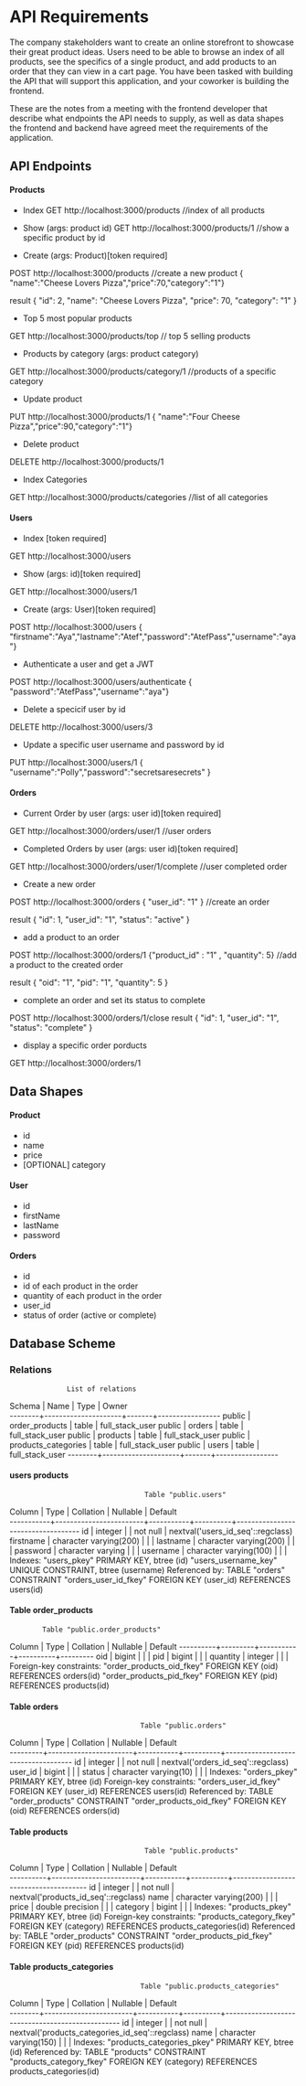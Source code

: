 # API Requirements
The company stakeholders want to create an online storefront to showcase their great product ideas. Users need to be able to browse an index of all products, see the specifics of a single product, and add products to an order that they can view in a cart page. You have been tasked with building the API that will support this application, and your coworker is building the frontend.

These are the notes from a meeting with the frontend developer that describe what endpoints the API needs to supply, as well as data shapes the frontend and backend have agreed meet the requirements of the application. 

## API Endpoints
#### Products
- Index 
GET http://localhost:3000/products //index of all products

- Show (args: product id) 
GET http://localhost:3000/products/1 //show a specific product by id

- Create (args: Product)[token required]

POST http://localhost:3000/products //create a new product
{ "name":"Cheese Lovers Pizza","price":70,"category":"1"}

result
{
    "id": 2,
    "name": "Cheese Lovers Pizza",
    "price": 70,
    "category": "1"
}

- Top 5 most popular products 

GET http://localhost:3000/products/top // top 5 selling products

- Products by category (args: product category) 

GET http://localhost:3000/products/category/1 //products of a specific category

- Update product 

PUT http://localhost:3000/products/1 { "name":"Four Cheese Pizza","price":90,"category":"1"}

- Delete product

DELETE http://localhost:3000/products/1

- Index Categories 

GET http://localhost:3000/products/categories //list of all categories




#### Users
- Index [token required]

GET http://localhost:3000/users

- Show (args: id)[token required]

GET http://localhost:3000/users/1

- Create (args: User)[token required]

POST http://localhost:3000/users  { "firstname":"Aya","lastname":"Atef","password":"AtefPass","username":"aya"}

- Authenticate a user and get a JWT

POST http://localhost:3000/users/authenticate { "password":"AtefPass","username":"aya"}

- Delete a specicif user by id 

DELETE http://localhost:3000/users/3

- Update a specific user username and password by id

PUT http://localhost:3000/users/1 { "username":"Polly","password":"secretsaresecrets" }

#### Orders
- Current Order by user (args: user id)[token required]

GET http://localhost:3000/orders/user/1 //user orders

- Completed Orders by user (args: user id)[token required]

GET http://localhost:3000/orders/user/1/complete //user completed order

- Create a new order

POST http://localhost:3000/orders { "user_id": "1"  } //create an order 

result
{
    "id": 1,
    "user_id": "1",
    "status": "active"
}

- add a product to an order

POST http://localhost:3000/orders/1 {"product_id" : "1" , "quantity": 5} //add a product to the created order

result
{
    "oid": "1",
    "pid": "1",
    "quantity": 5
}

- complete an order and set its status to complete


POST http://localhost:3000/orders/1/close
result
{
    "id": 1,
    "user_id": "1",
    "status": "complete"
}
 
- display a specific order porducts

GET http://localhost:3000/orders/1

## Data Shapes
#### Product
-  id
- name
- price
- [OPTIONAL] category

#### User
- id
- firstName
- lastName
- password

#### Orders
- id
- id of each product in the order
- quantity of each product in the order
- user_id
- status of order (active or complete)

  
## Database Scheme 
### Relations
                  List of relations
 Schema |        Name         | Type  |      Owner      
--------+---------------------+-------+-----------------
 public | order_products      | table | full_stack_user
 public | orders              | table | full_stack_user
 public | products            | table | full_stack_user
 public | products_categories | table | full_stack_user
 public | users               | table | full_stack_user
--------+---------------------+-------+-----------------

#### users products
                                     Table "public.users"
  Column   |          Type          | Collation | Nullable |              Default              
-----------+------------------------+-----------+----------+-----------------------------------
 id        | integer                |           | not null | nextval('users_id_seq'::regclass)
 firstname | character varying(200) |           |          | 
 lastname  | character varying(200) |           |          | 
 password  | character varying      |           |          | 
 username  | character varying(100) |           |          | 
Indexes:
    "users_pkey" PRIMARY KEY, btree (id)
    "users_username_key" UNIQUE CONSTRAINT, btree (username)
Referenced by:
    TABLE "orders" CONSTRAINT "orders_user_id_fkey" FOREIGN KEY (user_id) REFERENCES users(id)
 
 
#### Table order_products  

            Table "public.order_products"
  Column  |  Type   | Collation | Nullable | Default 
----------+---------+-----------+----------+---------
 oid      | bigint  |           |          | 
 pid      | bigint  |           |          | 
 quantity | integer |           |          | 
Foreign-key constraints:
    "order_products_oid_fkey" FOREIGN KEY (oid) REFERENCES orders(id)
    "order_products_pid_fkey" FOREIGN KEY (pid) REFERENCES products(id)

#### Table orders
                                    Table "public.orders"
 Column  |         Type          | Collation | Nullable |              Default               
---------+-----------------------+-----------+----------+------------------------------------
 id      | integer               |           | not null | nextval('orders_id_seq'::regclass)
 user_id | bigint                |           |          | 
 status  | character varying(10) |           |          | 
Indexes:
    "orders_pkey" PRIMARY KEY, btree (id)
Foreign-key constraints:
    "orders_user_id_fkey" FOREIGN KEY (user_id) REFERENCES users(id)
Referenced by:
    TABLE "order_products" CONSTRAINT "order_products_oid_fkey" FOREIGN KEY (oid) REFERENCES orders(id)

#### Table products
                                     Table "public.products"
  Column  |          Type          | Collation | Nullable |               Default                
----------+------------------------+-----------+----------+--------------------------------------
 id       | integer                |           | not null | nextval('products_id_seq'::regclass)
 name     | character varying(200) |           |          | 
 price    | double precision       |           |          | 
 category | bigint                 |           |          | 
Indexes:
    "products_pkey" PRIMARY KEY, btree (id)
Foreign-key constraints:
    "products_category_fkey" FOREIGN KEY (category) REFERENCES products_categories(id)
Referenced by:
    TABLE "order_products" CONSTRAINT "order_products_pid_fkey" FOREIGN KEY (pid) REFERENCES products(id)

#### Table products_categories

                                    Table "public.products_categories"
 Column |          Type          | Collation | Nullable |                     Default                     
--------+------------------------+-----------+----------+-------------------------------------------------
 id     | integer                |           | not null | nextval('products_categories_id_seq'::regclass)
 name   | character varying(150) |           |          | 
Indexes:
    "products_categories_pkey" PRIMARY KEY, btree (id)
Referenced by:
    TABLE "products" CONSTRAINT "products_category_fkey" FOREIGN KEY (category) REFERENCES products_categories(id)